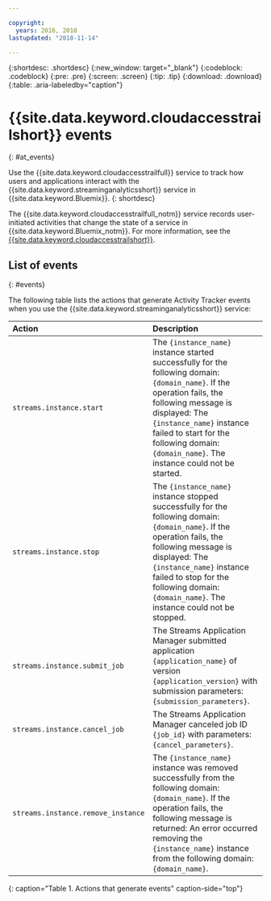 ```yaml
---

copyright:
  years: 2016, 2018
lastupdated: "2018-11-14"

---
```


{:shortdesc: .shortdesc}
{:new_window: target="_blank"}
{:codeblock: .codeblock}
{:pre: .pre}
{:screen: .screen}
{:tip: .tip}
{:download: .download}
{:table: .aria-labeledby="caption"}



# {{site.data.keyword.cloudaccesstrailshort}} events
{: #at_events}

Use the {{site.data.keyword.cloudaccesstrailfull}} service to track how users and applications interact with the {{site.data.keyword.streaminganalyticsshort}} service in {{site.data.keyword.Bluemix}}.
{: shortdesc}

The {{site.data.keyword.cloudaccesstrailfull_notm}} service records user-initiated activities that change the state of a service in {{site.data.keyword.Bluemix_notm}}. For more information, see the [{{site.data.keyword.cloudaccesstrailshort}}](/docs/services/cloud-activity-tracker/index.html#getting-started-with-cla).

<!-- You can create different sections to group events by area. -->

## List of events
{: #events}

The following table lists the actions that generate Activity Tracker events when you use the {{site.data.keyword.streaminganalyticsshort}} service:

| Action | Description |
|:-----------------|:-----------------|
| `streams.instance.start` | The `{instance_name}` instance started successfully for the following domain: `{domain_name}`. If the operation fails, the following message is displayed: The `{instance_name}` instance failed to start for the following domain: `{domain_name}`. The instance could not be started. |
| `streams.instance.stop` | The `{instance_name}` instance stopped successfully for the following domain: `{domain_name}`. If the operation fails, the following message is displayed: The `{instance_name}` instance failed to stop for the following domain: `{domain_name}`. The instance could not be stopped. |
| `streams.instance.submit_job` |  The Streams Application Manager submitted application `{application_name}` of version `{application_version}` with submission parameters: `{submission_parameters}`. |
| `streams.instance.cancel_job` | The Streams Application Manager canceled job ID `{job_id}` with parameters: `{cancel_parameters}`. |
| `streams.instance.remove_instance` | The `{instance_name}` instance was removed successfully from the following domain: `{domain_name}`. If the operation fails, the following message is returned: An error occurred removing the `{instance_name}` instance from the following domain: `{domain_name}`.  |

{: caption="Table 1. Actions that generate events" caption-side="top"}
